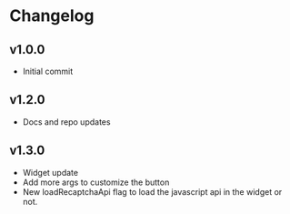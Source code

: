 # Changelog

## v1.0.0

* Initial commit

## v1.2.0

* Docs and repo updates

## v1.3.0

* Widget update
* Add more args to customize the button
* New loadRecaptchaApi flag to load the javascript api in the widget or not.
